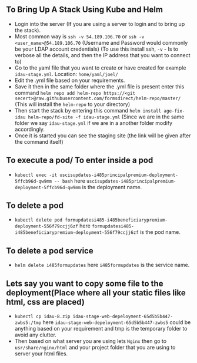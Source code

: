 ## To Bring Up A Stack Using Kube and Helm
* Login into the server (If you are using a server to login and to bring up the stack).
* Most common way is `ssh -v 54.189.106.70` or `ssh -v <user_name>@54.189.106.70` (Username and Password would commonly be your LDAP account credentials) (To use this install ssh, `-v` - Is to verbose all the details, and then the IP address that you want to connect to)
* Go to the yaml file that you want to create or have created for example `idau-stage.yml`. Location: `home/yaml/joel/`
* Edit the .yml file based on your requirements.
* Save it then in the same folder where the .yml file is present enter this command `helm repo add helm-repo https://<git secert>@raw.githubusercontent.com/formsdirect/helm-repo/master/` (This will install the `helm-repo` to your directory)
* Then start the stack by entering this command `helm install age-fix-idau helm-repo/fd-site -f idau-stage.yml` (Since we are in the same folder we say `idau-stage.yml` if we are in a another folder modify accordingly.
* Once it is started you can see the staging site (the link will be given after the command itself)

## To execute a pod/ To enter inside a pod
* `kubectl exec -it uscisupdates-i485principalpremium-deployment-5ffcb96d-qw9mm -- bash` here `uscisupdates-i485principalpremium-deployment-5ffcb96d-qw9mm` is the deployment name.

## To delete a pod
* `kubectl delete pod formupdatesi485-i485beneficiarypremium-deployment-556f79ccjj6zf` here `formupdatesi485-i485beneficiarypremium-deployment-556f79ccjj6zf` is the pod name.

## To delete a pod service
* `helm delete i485formupdates`  here `i485formupdates` is the service name.

## Lets say you want to copy some file to the deployment(Place where all your static files like html, css are placed)
* `kubectl cp idau-8.zip idau-stage-web-depeloyment-65d5b5b447-zwbs5:/tmp` here `idau-stage-web-depeloyment-65d5b5b447-zwbs5` could be anything based on your requirement and tmp is the temporary folder to avoid any clutter.
* Then based on what server you are using lets `Nginx` then go to `usr/share/nginx/html` and your project folder that you are using to server your html files.
